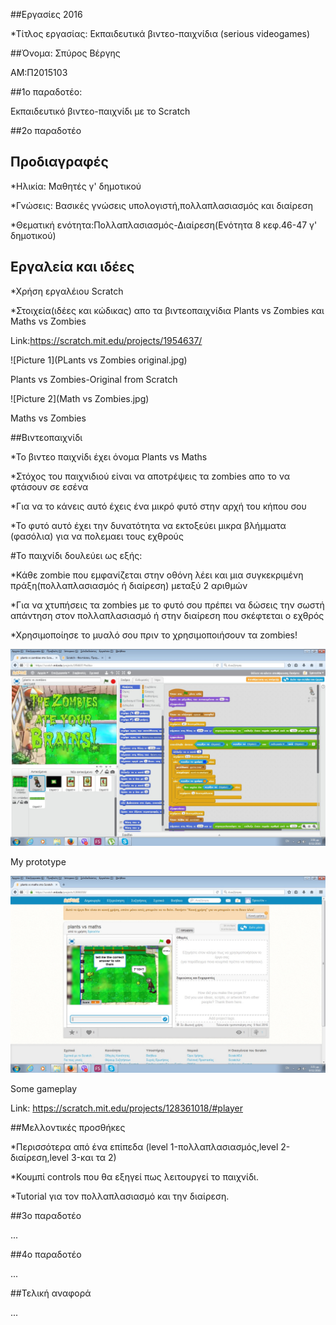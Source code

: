 ﻿##Eργασίες 2016


*Τίτλος εργασίας: Εκπαιδευτικά βιντεο-παιχνίδια (serious videogames)


##Όνομα: Σπύρος Βέργης 

ΑΜ:Π2015103

##1ο παραδοτέο: 

Εκπαιδευτικό βιντεο-παιχνίδι με το Scratch

##2ο παραδοτέο

## Προδιαγραφές

*Ηλικία: Μαθητές γ' δημοτικού

*Γνώσεις: Βασικές γνώσεις υπολογιστή,πολλαπλασιασμός και διαίρεση

*Θεματική ενότητα:Πολλαπλασιασμός-Διαίρεση(Ενότητα 8 κεφ.46-47 γ' δημοτικού)

## Εργαλεία και ιδέες

*Χρήση εργαλέιου Scratch

*Στοιχεία(ιδέες και κώδικας) απο τα βιντεοπαιχνίδια Plants vs Zombies και Maths vs Zombies

Link:https://scratch.mit.edu/projects/1954637/

![Picture 1](PLants vs Zombies original.jpg)

Plants vs Zombies-Original from Scratch

![Picture 2](Math vs Zombies.jpg)

Maths vs Zombies

##Βιντεοπαιχνίδι

*Το βιντεο παιχνίδι έχει όνομα Plants vs Maths

*Στόχος του παιχνιδιού είναι να αποτρέψεις τα zombies απο το να φτάσουν σε εσένα

*Για να το κάνεις αυτό έχεις ένα μικρό φυτό στην αρχή του κήπου σου

*Το φυτό αυτό έχει την δυνατότητα να εκτοξεύει μικρα βλήμματα (φασόλια) για να πολεμαει τους εχθρούς

#Το παιχνίδι δουλεύει ως εξής:

*Κάθε zombie που εμφανίζεται στην οθόνη λέει και μια συγκεκριμένη πράξη(πολλαπλασιασμός ή διαίρεση) μεταξύ 2 αριθμών

*Για να χτυπήσεις τα zombies με το φυτό σου πρέπει να δώσεις την σωστή απάντηση στον πολλαπλασιασμό ή στην διαίρεση που σκέφτεται ο εχθρός

*Χρησιμοποίησε το μυαλό σου πριν το χρησιμοποιήσουν τα zombies!

![picture 3](Prototype.jpg)

My prototype

![picture 4](gameplay.jpg)

Some gameplay

Link: https://scratch.mit.edu/projects/128361018/#player

##Μελλοντικές προσθήκες

*Περισσότερα από ένα επίπεδα (level 1-πολλαπλασιασμός,level 2-διαίρεση,level 3-και τα 2)

*Κουμπί controls που θα εξηγεί πως λειτουργεί το παιχνίδι.

*Tutorial για τον πολλαπλασιασμό και την διαίρεση.


##3ο παραδοτέο

...

##4ο παραδοτέο

...

##Τελική αναφορά 

...

